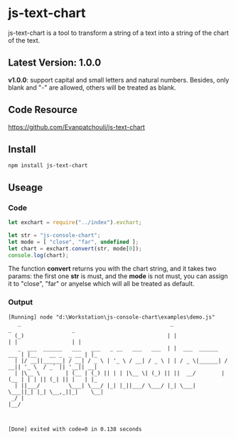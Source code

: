 # js-text-chart

js-text-chart is a tool to transform a string of a text into a string of the chart of the text.

## Latest Version: 1.0.0

**v1.0.0**:
support capital and small letters and natural numbers.
Besides, only blank and "-" are allowed, others will be treated as blank.

## Code Resource
https://github.com/Evanpatchouli/js-text-chart

## Install

```shell
npm install js-text-chart
```

## Useage
### Code

``` javascript
let exchart = require("../index").evchart;

let str = "js-console-chart";
let mode = [ "close", "far", undefined ];
let chart = exchart.convert(str, mode[0]);
console.log(chart);

```

The function **convert** returns you with the chart string, and it takes two params: the first one **str** is must, and the **mode** is not must, you can assign it to "close", "far" or anyelse which will all be treated as default.

### Output

```
[Running] node "d:\Workstation\js-console-chart\examples\demo.js"
   _                                               _                      _                   _   
  (_)                                             | |                    | |                 | |  
   _  ___  ______   ___   ___   _ __   ___   ___  | |  ___  ______   ___ | |__    __ _  _ __ | |_ 
  | |/ __||______| / __| / _ \ | '_ \ / __| / _ \ | | / _ \|______| / __|| '_ \  / _` || '__|| __|
  | |\__ \        | (__ | (_) || | | |\__ \| (_) || ||  __/        | (__ | | | || (_| || |   | |_ 
  | ||___/         \___| \___/ |_| |_||___/ \___/ |_| \___|         \___||_| |_| \__,_||_|    \__|
 _/ |                                                                                             
|__/                                                                                              



[Done] exited with code=0 in 0.138 seconds
```